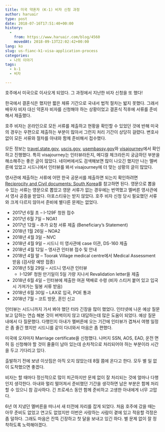 ```yaml
---
title: 미국 약혼자 (K-1) 비자 신청 과정
author: haruair
type: post
date: 2018-07-16T17:51:40+00:00
history:
  - 
    from: https://www.haruair.com/blog/4560
    movedAt: 2018-09-13T22:02:42+00:00
lang: ko
slug: us-fianc-k1-visa-application-process
categories:
  - 나의 이야기
tags:
  - k-1
  - 비자

---
```

호주에서 미국으로 이사오게 되었다. 그 과정에서 지난한 비자 신청을 또 했다!

한국에서 결혼식은 했지만 짧은 체류 기간으로 국내서 법적 절차는 밟지 못했다. 그래서 배우자 비자 대신 약혼자 비자를 신청해야 하는 상황이었고 결혼식 직후에 서류를 준비해서 제출했다.

호주 비자는 온라인으로 모든 서류를 제출하고 현황을 확인할 수 있었던 것에 반해 미국의 경우는 우편으로 제출하는 부분이 많아서 그런지 처리 기간이 상당히 걸렸다. 변호사 없이 모든 서류와 절차를 아내와 함께 준비해서 접수했다.

모든 정보는 [travel.state.gov][1], [uscis.gov][2], [usembassy.gov][3]와 [visajourney][4]에서 확인하고 진행했다. 특히 visajourney는 인터뷰라든지, 메디컬 체크라든지 궁금하던 부분을 해소해주는 좋은 글이 많았다. 네이버에서도 검색해보면 많이 나오긴 했지만 나는 멜버른에 있었고 시드니에서 인터뷰를 봐서 visajourney에 더 맞는 상황의 글이 많았다.

영사관에 제출하는 서류에 어떤 한국 공문서를 제출하면 되는지 확인하려면 [Reciprocity and Civil documents: South Korea][5]를 참고하면 된다. 영문으로 뽑을 수 있는 서류는 영문으로 뽑았고 영문 서류가 없는 경우에는 번역했고 멜버른 영사관에서 영사 공증을 받았다. 아포스티유는 받지 않았다. 호주 비자 신청 당시 필요했던 서류와 크게 다르지 않아서 준비에 별다른 문제는 없었다.

  * 2017년 6월 초 &#8211; I-129F 청원 접수
  * 2017년 6월 7일 &#8211; NOA1
  * 2017년 12월 &#8211; 추가 요청 서류 제출 (Beneficiary&#8217;s Statement)
  * 2018년 1월 26일 &#8211; NOA2
  * 2018년 4월 3일 &#8211; NVC
  * 2018년 4월 9일 &#8211; 시드니 미 영사관에 case 이관, DS-160 제출
  * 2018년 4월 12일 &#8211; 영사관 인터뷰 접수 및 안내
  * 2018년 4월 말 &#8211; Toorak Village medical centre에서 Medical Assessment 받음 (검사랑 예방 접종)
  * 2018년 5월 29일 &#8211; 시드니 영사관 인터뷰 
      * I-129F 청원 만기일이 5일 가량 지나서 Revalidation letter을 제출
  * 2018년 6월 4일 &#8211; 인터뷰에 제출한 여권 택배로 수령 (비자 스티커 붙어 있고 입국 시 가져가는 밀봉 서류 받음)
  * 2018년 6월 30일 &#8211; LAX로 입국, POE 통과
  * 2018년 7월 &#8211; 코트 방문, 혼인 신고

인터뷰는 시드니까지 가서 봐야 했던 터라 긴장을 많이 했었다. 인터넷에 나온 예상 질문 보고 답하는 연습 해본 것이 버벅이지 않고 대답하는데 많은 도움이 되었다. 예상 질문 내에서 다 질문했다. 다행인지 아내가 멜버른에 오는 기간에 인터뷰가 겹쳐서 여행 일정은 좀 줄긴 했지만 시드니를 같이 다녀와서 마음은 좀 편했다.

미국에 오자마자 Marriage certificate을 신청했다. 나머지 SSN, AOS, EAD, 운전 면허 등 신청해야 할 것이 줄줄이 남아 있는데 순차적으로 처리되어야 하는 부분이라 시간을 두고 기다리고 있다.

출발하기 전에 보낸 이삿짐은 아직 오지 않았는데 8월 쯤에 온다고 한다. 모두 별 일 없이 도착했으면 좋겠다.

비자는 할 때마다 정신적으로 많이 피곤하지만 문제 없이 잘 처리되는 것에 얼마나 다행인지 생각한다. 아내와 멀리 떨어져서 준비했던 기간을 생각하면 남은 부분은 함께 처리할 수 있으니 참 감사하다. 긴 프로세스 동안 함께 준비하고 고생한 아내에게 너무 고맙다.

6년 여 지냈던 멜버른을 떠나서 새 터전에 자리를 잡게 되었다. 처음 호주에 갔을 때는 아무 준비도 없었고 연고도 없었지만 이번은 사랑하는 사람이 곁에 있고 적응할 걱정은 좀 덜하다. 그래도 마음은 잔뜩 긴장하고 첫 달을 보내고 있긴 하다. 별 문제 없이 잘 정착하도록 노력해야겠다.

 [1]: https://travel.state.gov/content/travel/en/us-visas/immigrate/the-immigrant-visa-process.html
 [2]: https://www.uscis.gov
 [3]: https://usembassy.gov
 [4]: http://www.visajourney.com/content/k1flow
 [5]: https://travel.state.gov/content/travel/en/us-visas/Visa-Reciprocity-and-Civil-Documents-by-Country/SouthKorea.html